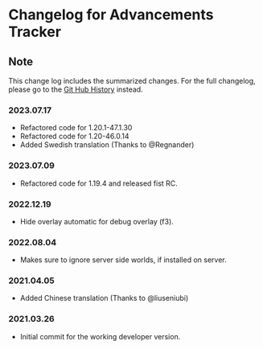 # Changelog for Advancements Tracker

## Note

This change log includes the summarized changes.
For the full changelog, please go to the [Git Hub History][history] instead.

### 2023.07.17

- Refactored code for 1.20.1-47.1.30
- Refactored code for 1.20-46.0.14
- Added Swedish translation (Thanks to @Regnander)

### 2023.07.09

- Refactored code for 1.19.4 and released fist RC.

### 2022.12.19

- Hide overlay automatic for debug overlay (f3).

### 2022.08.04

- Makes sure to ignore server side worlds, if installed on server.

### 2021.04.05

- Added Chinese translation (Thanks to @liuseniubi)

### 2021.03.26

- Initial commit for the working developer version.

[history]: https://github.com/MarkusBordihn/BOs-Advancements-Tracker/commits/

